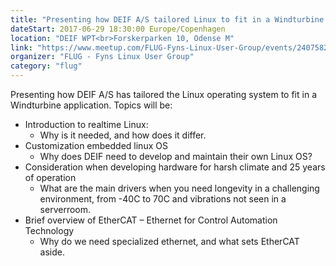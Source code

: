 ```yaml
---
title: "Presenting how DEIF A/S tailored Linux to fit in a Windturbine application"
dateStart: 2017-06-29 18:30:00 Europe/Copenhagen
location: "DEIF WPT<br>Forskerparken 10, Odense M"
link: "https://www.meetup.com/FLUG-Fyns-Linux-User-Group/events/240758266/"
organizer: "FLUG - Fyns Linux User Group"
category: "flug"
---
```

Presenting how DEIF A/S has tailored the Linux operating system to fit in a Windturbine application.
Topics will be: 
- Introduction to realtime Linux: 
  - Why is it needed, and how does it differ.
- Customization embedded linux OS 
  - Why does DEIF need to develop and maintain their own Linux OS?
- Consideration when developing hardware for harsh climate and 25 years of operation 
  - What are the main drivers when you need longevity in a challenging environment, from -40C to 70C and vibrations not seen in a serverroom.
- Brief overview of EtherCAT – Ethernet for Control Automation Technology 
  - Why do we need specialized ethernet, and what sets EtherCAT aside.